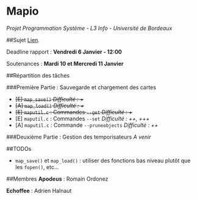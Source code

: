 # Mapio
_Projet Programmation Système - L3 Info - Université de Bordeaux_

##Sujet
[Lien](http://dept-info.labri.fr/ENSEIGNEMENT/prs/feuilles-de-td/projet.pdf).

Deadline rapport : **Vendredi 6 Janvier - 12:00**

Soutenances : **Mardi 10 et Mercredi 11 Janvier**

##Répartition des tâches

###Première Partie : Sauvegarde et chargement des cartes
- ~~[E] `map_save()` *Difficulté : +*~~
- ~~[A] `map_load()` *Difficulté : +*~~
- ~~[E] `maputil.c` : Commandes `--get` *Difficulté : +*~~
- [E] `maputil.c` : Commandes `--set` *Difficulté : ++, +++*
- [A] `maputil.c` : Commande `--pruneobjects` *Difficulté : ++*

###Deuxième Partie : Gestion des temporisateurs
*A venir*

##TODOs
- `map_save()` et `map_load()` : utiliser des fonctions bas niveau plutôt que les `fopen()`, etc...

##Membres
**Apodeus** : Romain Ordonez

**Echoffee** : Adrien Halnaut
